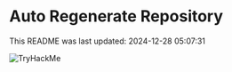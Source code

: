 # Auto Regenerate Repository

This README was last updated: 2024-12-28 05:07:31

 ![TryHackMe](https://tryhackme.com/badge/533634)